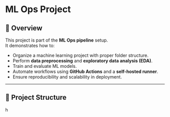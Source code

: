# ML Ops Project

## 📌 Overview
This project is part of the **ML Ops pipeline** setup.  
It demonstrates how to:
- Organize a machine learning project with proper folder structure.
- Perform **data preprocessing** and **exploratory data analysis (EDA)**.
- Train and evaluate ML models.
- Automate workflows using **GitHub Actions** and a **self-hosted runner**.
- Ensure reproducibility and scalability in deployment.

---

## 📂 Project Structure 
h

